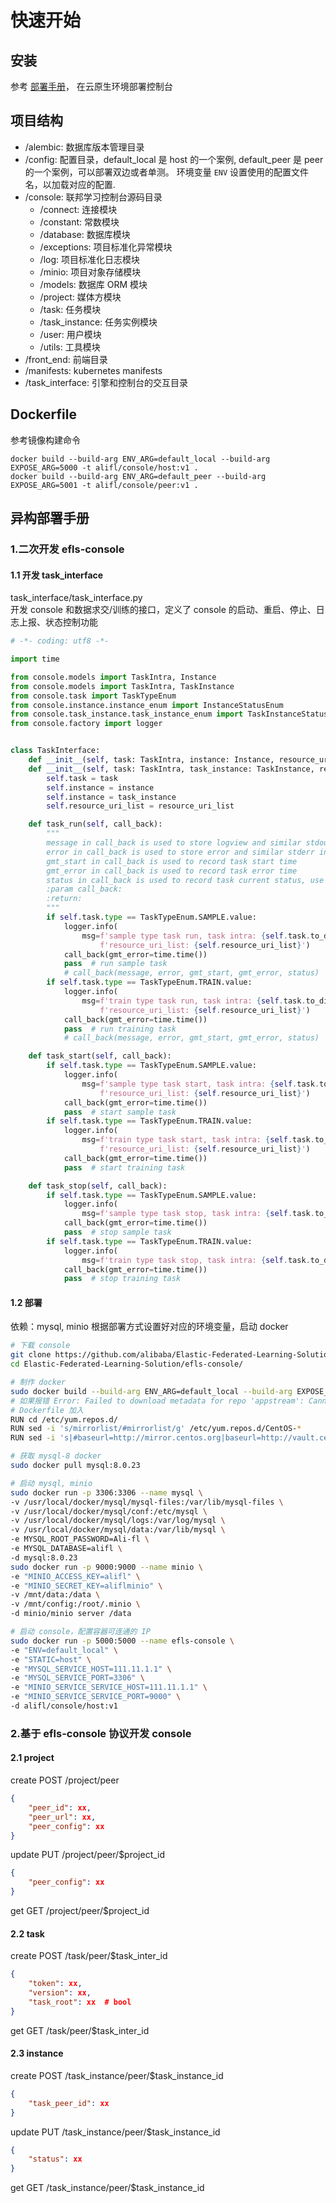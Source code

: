 # 快速开始

## 安装

参考  [部署手册](manifests/README.md)， 在云原生环境部署控制台

## 项目结构

* /alembic: 数据库版本管理目录
* /config: 配置目录，default_local 是 host 的一个案例, default_peer 是 peer 的一个案例，可以部署双边或者单测。 环境变量 `ENV` 设置使用的配置文件名，以加载对应的配置.
* /console: 联邦学习控制台源码目录
    * /connect: 连接模块
    * /constant: 常数模块
    * /database: 数据库模块
    * /exceptions: 项目标准化异常模块
    * /log: 项目标准化日志模块
    * /minio: 项目对象存储模块
    * /models: 数据库 ORM 模块
    * /project: 媒体方模块
    * /task: 任务模块
    * /task_instance: 任务实例模块
    * /user: 用户模块
    * /utils: 工具模块
* /front_end: 前端目录
* /manifests: kubernetes manifests
* /task_interface: 引擎和控制台的交互目录

## Dockerfile

参考镜像构建命令

```commandline
docker build --build-arg ENV_ARG=default_local --build-arg EXPOSE_ARG=5000 -t alifl/console/host:v1 .
docker build --build-arg ENV_ARG=default_peer --build-arg EXPOSE_ARG=5001 -t alifl/console/peer:v1 .
```

## 异构部署手册
### 1.二次开发 efls-console
#### 1.1 开发 task_interface
task_interface/task_interface.py  
开发 console 和数据求交/训练的接口，定义了 console 的启动、重启、停止、日志上报、状态控制功能

```python 
# -*- coding: utf8 -*-

import time

from console.models import TaskIntra, Instance
from console.models import TaskIntra, TaskInstance
from console.task import TaskTypeEnum
from console.instance.instance_enum import InstanceStatusEnum
from console.task_instance.task_instance_enum import TaskInstanceStatusEnum
from console.factory import logger


class TaskInterface:
    def __init__(self, task: TaskIntra, instance: Instance, resource_uri_list: list):
    def __init__(self, task: TaskIntra, task_instance: TaskInstance, resource_uri_list: list):
        self.task = task
        self.instance = instance
        self.instance = task_instance
        self.resource_uri_list = resource_uri_list

    def task_run(self, call_back):
        """
        message in call_back is used to store logview and similar stdout info
        error in call_back is used to store error and similar stderr info
        gmt_start in call_back is used to record task start time
        gmt_error in call_back is used to record task error time
        status in call_back is used to record task current status, use values in InstanceStatusEnum
        :param call_back:
        :return:
        """
        if self.task.type == TaskTypeEnum.SAMPLE.value:
            logger.info(
                msg=f'sample type task run, task intra: {self.task.to_dict()}, instance: {self.instance.to_dict()}, '
                    f'resource_uri_list: {self.resource_uri_list}')
            call_back(gmt_error=time.time())
            pass  # run sample task
            # call_back(message, error, gmt_start, gmt_error, status)
        if self.task.type == TaskTypeEnum.TRAIN.value:
            logger.info(
                msg=f'train type task run, task intra: {self.task.to_dict()}, instance: {self.instance.to_dict()}, '
                    f'resource_uri_list: {self.resource_uri_list}')
            call_back(gmt_error=time.time())
            pass  # run training task
            # call_back(message, error, gmt_start, gmt_error, status)

    def task_start(self, call_back):
        if self.task.type == TaskTypeEnum.SAMPLE.value:
            logger.info(
                msg=f'sample type task start, task intra: {self.task.to_dict()}, instance: {self.instance.to_dict()}, '
                    f'resource_uri_list: {self.resource_uri_list}')
            call_back(gmt_error=time.time())
            pass  # start sample task
        if self.task.type == TaskTypeEnum.TRAIN.value:
            logger.info(
                msg=f'train type task start, task intra: {self.task.to_dict()}, instance: {self.instance.to_dict()}, '
                    f'resource_uri_list: {self.resource_uri_list}')
            call_back(gmt_error=time.time())
            pass  # start training task

    def task_stop(self, call_back):
        if self.task.type == TaskTypeEnum.SAMPLE.value:
            logger.info(
                msg=f'sample type task stop, task intra: {self.task.to_dict()}, instance: {self.instance.to_dict()}')
            call_back(gmt_error=time.time())
            pass  # stop sample task
        if self.task.type == TaskTypeEnum.TRAIN.value:
            logger.info(
                msg=f'train type task stop, task intra: {self.task.to_dict()}, instance: {self.instance.to_dict()}')
            call_back(gmt_error=time.time())
            pass  # stop training task
```

#### 1.2 部署
依赖：mysql, minio
根据部署方式设置好对应的环境变量，启动 docker

```bash
# 下载 console 
git clone https://github.com/alibaba/Elastic-Federated-Learning-Solution.git
cd Elastic-Federated-Learning-Solution/efls-console/

# 制作 docker
sudo docker build --build-arg ENV_ARG=default_local --build-arg EXPOSE_ARG=5000 -t alifl/console/host:v1 . 
# 如果报错 Error: Failed to download metadata for repo 'appstream': Cannot prepare internal mirrorlist: No URLs in mirrorlist
# Dockerfile 加入
RUN cd /etc/yum.repos.d/
RUN sed -i 's/mirrorlist/#mirrorlist/g' /etc/yum.repos.d/CentOS-*
RUN sed -i 's|#baseurl=http://mirror.centos.org|baseurl=http://vault.centos.org|g' /etc/yum.repos.d/CentOS-*

# 获取 mysql-8 docker
sudo docker pull mysql:8.0.23

# 启动 mysql, minio
sudo docker run -p 3306:3306 --name mysql \
-v /usr/local/docker/mysql/mysql-files:/var/lib/mysql-files \
-v /usr/local/docker/mysql/conf:/etc/mysql \
-v /usr/local/docker/mysql/logs:/var/log/mysql \
-v /usr/local/docker/mysql/data:/var/lib/mysql \
-e MYSQL_ROOT_PASSWORD=Ali-fl \
-e MYSQL_DATABASE=alifl \
-d mysql:8.0.23
sudo docker run -p 9000:9000 --name minio \
-e "MINIO_ACCESS_KEY=alifl" \
-e "MINIO_SECRET_KEY=aliflminio" \
-v /mnt/data:/data \
-v /mnt/config:/root/.minio \
-d minio/minio server /data 

# 启动 console，配置容器可连通的 IP
sudo docker run -p 5000:5000 --name efls-console \
-e "ENV=default_local" \
-e "STATIC=host" \
-e "MYSQL_SERVICE_HOST=111.11.1.1" \
-e "MYSQL_SERVICE_PORT=3306" \
-e "MINIO_SERVICE_SERVICE_HOST=111.11.1.1" \
-e "MINIO_SERVICE_SERVICE_PORT=9000" \
-d alifl/console/host:v1 
```

### 2.基于 efls-console 协议开发 console
#### 2.1 project
create 
POST /project/peer
```json
{
    "peer_id": xx,
    "peer_url": xx,
    "peer_config": xx
}
```

update
PUT /project/peer/$project_id
```json
{
    "peer_config": xx
}
```

get
GET /project/peer/$project_id  

####  2.2 task
create
POST /task/peer/$task_inter_id  
```json
{
    "token": xx,
    "version": xx,
    "task_root": xx  # bool
}
```  

get
GET /task/peer/$task_inter_id  

####  2.3 instance
create 
POST /task_instance/peer/$task_instance_id
```json
{
    "task_peer_id": xx
}
```

update
PUT /task_instance/peer/$task_instance_id
```json
{
    "status": xx
}
```

get
GET /task_instance/peer/$task_instance_id
